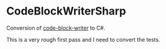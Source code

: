 # CodeBlockWriterSharp

Conversion of [code-block-writer](https://github.com/dsherret/code-block-writer) to C#.

This is a very rough first pass and I need to convert the tests.
